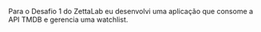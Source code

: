 Para o Desafio 1 do ZettaLab eu desenvolvi uma aplicação que consome a API TMDB e gerencia uma watchlist.
